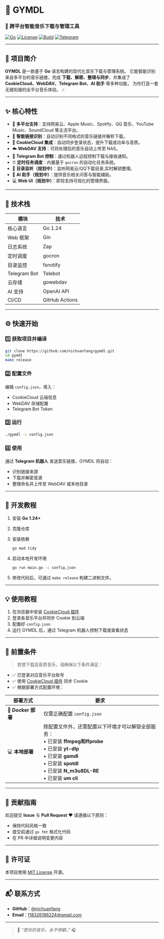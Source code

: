 # 🎵 **GYMDL**

### 🚀 跨平台智能音乐下载与管理工具

[![Go](https://img.shields.io/badge/Go-1.24+-00ADD8?logo=go)]()
[![License](https://img.shields.io/badge/License-MIT-green)]()
[![Build](https://img.shields.io/github/actions/workflow/status/nichuanfang/gymdl/release.yml?logo=github)]()
[![Telegram](https://img.shields.io/badge/Telegram-Bot-blue?logo=telegram)]()

---

## 🧭 项目简介

**GYMDL** 是一款基于 **Go** 语言构建的现代化音乐下载与管理系统。
它能智能识别来自多平台的音乐链接，完成 **下载、解密、整理与同步**，并集成了 **CookieCloud、WebDAV、Telegram Bot、AI 助手** 等多种功能，
为你打造一套无缝衔接的全平台音乐体验。 🎶

---

## ✨ 核心特性

* 🎯 **多平台支持**：支持网易云、Apple Music、Spotify、QQ 音乐、YouTube Music、SoundCloud 等主流平台。
* 🔗 **智能链接识别**：自动识别不同格式的音乐链接并解析下载。
* 🍪 **CookieCloud 集成**：自动同步登录状态，提升下载成功率与音质。
* ☁️ **WebDAV 支持**：可将处理后的音乐自动上传至 NAS。
* 🤖 **Telegram Bot 控制**：通过机器人远程控制下载与接收通知。
* ⏰ **定时任务调度**：内置基于 `gocron` 的自动化任务系统。
* 📂 **目录监听（规划中）**：监听网易云/QQ下载目录,实时解锁整理。
* 🧠 **AI 助手（规划中）**：提供音乐相关问答与智能辅助。
* 💻 **Web UI（规划中）**：即将支持可视化的管理界面。

---

## 🧩 技术栈

| 模块           | 技术            |
|--------------| ------------- |
| 核心语言         | Go 1.24       |
| Web 框架       | Gin           |
| 日志系统         | Zap           |
| 定时调度         | gocron        |
| 目录监控         | fsnotify        |
| Telegram Bot | Telebot       |
| 云存储          | gowebdav      |
| AI 支持        | OpenAI API    |
| CI/CD        | GitHub Actions |

---

## ⚙️ 快速开始

### 1️⃣ 获取项目并编译

```bash
git clone https://github.com/nichuanfang/gymdl.git
cd gymdl
make release
```

### 2️⃣ 配置文件

编辑 `config.json`，填入：

* CookieCloud 云端信息
* WebDAV 存储配置
* Telegram Bot Token

### 3️⃣ 运行

```bash
./gymdl -c config.json
```

### 4️⃣ 使用

通过 **Telegram 机器人** 发送音乐链接，GYMDL 将自动：

* 识别链接来源
* 下载并解密音源
* 整理命名并上传至 WebDAV 或本地目录

---

## 📘 开发教程

1. 安装 **Go 1.24+**
2. 克隆仓库
3. 安装依赖

   ```bash
   go mod tidy
   ```
4. 启动本地开发环境

   ```bash
   go run main.go -c config.json
   ```
5. 修改代码后，可通过 `make release` 构建二进制文件。

---

## 💡 使用教程

1. 在浏览器中安装 [CookieCloud 插件](https://chromewebstore.google.com/detail/cookiecloud/ffjiejobkoibkjlhjnlgmcnnigeelbdl?hl=en)
2. 登录各音乐平台并同步 Cookie 到云端
3. 配置好 `config.json`
4. 运行 GYMDL 后，通过 Telegram 机器人控制下载或查看状态

---

## 🔧 前置条件

> 若想下载高音质音乐，请确保以下条件满足：

* ✅ 已登录对应音乐平台账号
* ✅ 使用 [CookieCloud 插件](https://chromewebstore.google.com/detail/cookiecloud/ffjiejobkoibkjlhjnlgmcnnigeelbdl?hl=en) 同步 Cookie
* ✅ 根据部署方式配置环境：

| 部署方式             | 要求                                                                                                                                                            |
| ---------------- |---------------------------------------------------------------------------------------------------------------------------------------------------------------|
| 🐳 **Docker 部署** | 仅需正确配置 `config.json`                                                                                                                                          |
| 💻 **本地部署**      | 除配置文件外，还需配置以下环境才可以解锁全部服务：<br>• 已安装 **ffmpeg和ffprobe**<br>• 已安装 **yt-dlp**<br>• 已安装 **gamdl**<br>• 已安装 **spotdl**<br>• 已安装 **N_m3u8DL-RE**<br>• 已安装 **um cli** |

---

## 🤝 贡献指南

欢迎提交 **Issue** 与 **Pull Request** ❤️
请遵循以下原则：

* 保持代码风格一致
* 提交前通过 `go fmt` 格式化代码
* 在 PR 中详细说明变更内容

---

## 📜 许可证

本项目使用 [MIT License](LICENSE) 开源。

---

## 📬 联系方式

* **GitHub**：[@nichuanfang](https://github.com/nichuanfang)
* **Email**：[f18326186224@gmail.com](mailto:f18326186224@gmail.com)

---

> 💬 *“愿你的音乐，永不停歇。”* 🎧